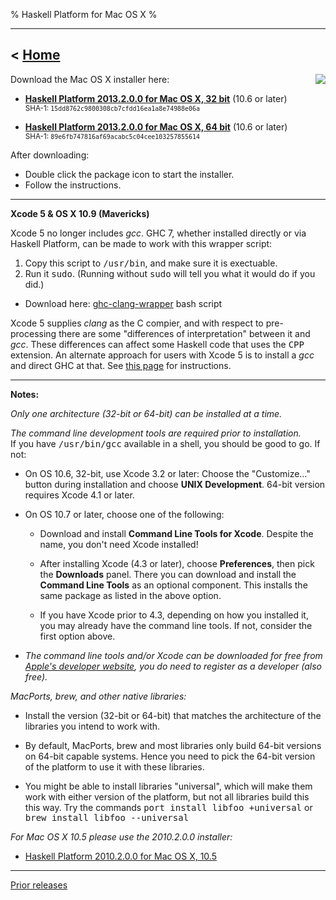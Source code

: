 % Haskell Platform for Mac OS X
%

-------------------------------
< [Home]
-------------------------------

[Home]: index.html

<img style="float:right;" src="images/OS_X-Logo.png" />
Download the Mac OS X installer here:

* **<a href="download/2013.2.0.0/Haskell%20Platform%202013.2.0.0%2032bit.pkg" onClick="javascript: pageTracker._trackPageview('/downloads/mac'); ">Haskell Platform 2013.2.0.0 for Mac OS X, 32 bit</a>** (10.6 or later)  \
<small>SHA-1: `15dd8762c9800308cb7cfdd16ea1a8e74988e06a`</small>

* **<a href="download/2013.2.0.0/Haskell%20Platform%202013.2.0.0%2064bit.pkg" onClick="javascript: pageTracker._trackPageview('/downloads/mac'); "> Haskell Platform 2013.2.0.0 for Mac OS X, 64 bit</a>** (10.6 or later)  \
<small>SHA-1: `89e6fb747816af69acabc5c04cee103257855614`</small>

<!--
* <small>*Pick the 32-bit version, unless you have a specific reason to use the 64-bit version.*<br />
The 32-bit one is slightly faster for most programs.<br />
If you use **MacPorts**, **brew**, or other 3rd party libraries, see below.</small>
-->

After downloading:

* Double click the package icon to start the installer.
* Follow the instructions.

----

**Xcode 5 & OS X 10.9 (Mavericks)**

Xcode 5 no longer includes *gcc*. GHC 7, whether installed directly or via
Haskell Platform, can be made to work with this wrapper script:

  1. Copy this script to <tt>/usr/bin</tt>, and make sure it is exectuable.
  2. Run it <tt>sudo</tt>. (Running without <tt>sudo</tt> will tell you what it would do if you did.)

  * Download here: <a href="ghc-clang-wrapper">ghc-clang-wrapper</a> bash script

Xcode 5 supplies *clang* as the C compier, and with respect to pre-processing
there are some "differences of interpretation" between it and *gcc*. These
differences can affect some Haskell code that uses the <tt>CPP</TT> extension.
An alternate approach for users with Xcode 5 is to install a *gcc* and direct
GHC at that. See [this page](https://gist.github.com/cartazio/7131371) for
instructions.

----

**Notes:**

*Only one architecture (32-bit or 64-bit) can be installed at a time.*

*The command line development tools are required prior to installation.*
<br />If you have <tt>/usr/bin/gcc</tt> available in a shell, you should be good to go. If not:

  * On OS 10.6, 32-bit, use Xcode 3.2 or later: Choose the "Customize…" button during installation and choose **UNIX Development**. 64-bit version requires Xcode 4.1 or later.

  * On OS 10.7 or later, choose one of the following:

    * Download and install **Command Line Tools for Xcode**.
      Despite the name, you don't need Xcode installed!

    * After installing Xcode (4.3 or later), choose **Preferences**, then
      pick the **Downloads** panel. There you can download and
      install the **Command Line Tools** as an optional component.
      This installs the same package as listed in the above option.

    * If you have Xcode prior to 4.3, depending on how you installed it,
      you may already have the command line tools. If not, consider the
      first option above.

  * *The command line tools and/or Xcode can be downloaded for free
    from [Apple's developer website](http://developer.apple.com), you
    do need to register as a developer (also free).*

*MacPorts, brew, and other native libraries:*

  * Install the version (32-bit or 64-bit) that matches the architecture of the
    libraries you intend to work with.

  * By default, MacPorts, brew and most libraries only build 64-bit versions on
     64-bit capable systems. Hence you need to pick the 64-bit version of the
     platform to use it with these libraries.

  * You might be able to install libraries "universal", which will make them
    work with either version of the platform, but not all libraries build this
    this way. Try the commands <tt>port install libfoo +universal</tt> or
    <tt>brew install libfoo --universal</tt>

*For Mac OS X 10.5 please use the 2010.2.0.0 installer:*

* <a href="download/2010.2.0.0/haskell-platform-2010.2.0.0.i386.dmg" onClick="javascript: pageTracker._trackPageview('/downloads/mac/old'); ">Haskell Platform 2010.2.0.0 for Mac OS X, 10.5</a>

--------

[Prior releases](prior.html)


